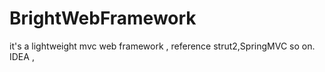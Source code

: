 BrightWebFramework
==================

it's a  lightweight mvc web framework , reference strut2,SpringMVC so on.
IDEA ,